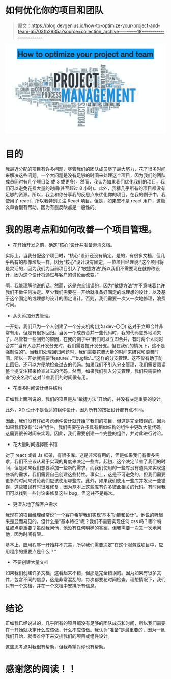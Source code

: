 # 如何优化你的项目和团队

> 原文：<https://blog.devgenius.io/how-to-optimize-your-project-and-team-a5703fb2935a?source=collection_archive---------18----------------------->

![](img/273718433423748afa3e91f4262087e7.png)

# 目的

我最近分配的项目有许多问题，尽管我们的团队成员尽了最大努力，花了很多时间来解决这些问题。一个大问题是没有足够的时间来处理这个项目，因为我们的团队成员同时有几个项目(2 或 3 或更多)。然而，我认为如果我们优化我们的项目，我们可以避免花费大量的时间(甚至超过 8 小时)。此外，我猜几乎所有的项目都没有足够的资源。所以，我会和你分享我的反思点来优化你的项目。在我的例子中，我使用了 react，所以我特别关注 React 项目。但是，如果您不是 react 用户，这篇文章会很有帮助，因为有些反映点是一般性的。

# 我的思考点和如何改善一个项目管理。

*   在开始开发之前，确定“核心”设计并准备澄清文档。

实际上，当我分配这个项目时，“核心”设计还没有确定。是的，有很多文档，但几乎所有的都像垃圾一样，因为“核心”设计没有固定。一位项目经理说:“这个项目将是灵活的，因为我们为当前项目引入了‘敏捷方法’,所以我们不需要现在就修改设计，因为这个设计将通过与客户的讨论而改变。”

啊，我能理解他说的话。然而，这是完全错误的，因为“敏捷方法”并不意味着允许我们不做任何决定。至少我们需要在一开始就准备好固定的或理想的设计，以及基于这个固定的或理想的设计的固定设计。否则，我们需要一次又一次地修理，浪费时间。

*   从头添加分支管理。

一开始，我们只为一个人创建了一个分支机构(比如 dev-〇〇).这对于立即合并非常有用，但是有很多回归。当另一个成员合并一些代码时，我的代码意外地消失了。尽管有一些回归的原因，在我的例子中“我们可以立即合并，有时两个人同时合并”“当有人合并开发分支时，我们需要拉开发分支。但在我们的情况下，这不是强制性的”。当我们处理回归问题时，我们需要花费大量的时间来研究和浪费时间。所以一开始就需要“feature/…”“bugfix/…”这样的分支管理。这不仅有助于防止回归，还可以方便地检查过去的代码。如果我们不引入分支管理，我们需要阅读整个提交注释来检查过去的代码。然而，如果我们引入分支管理，我们只需要检查“分支名称”,这对节省我们的时间很有用。

*   花很多时间设计组件结构

正如我上面所说的，我们的项目是从“敏捷方法”开始的，并没有决定重要的设计。

此外，XD 设计不是合适的组件设计，因为所有的按钮设计都有点不同。

因此，我们没有仔细考虑组件设计就开始了我们的项目，但这是完全错误的。因为如果我们没有“公共”组件，我们需要在许多具有相似结构的组件中更改大量代码。这需要很长时间来实现。因此，我们需要创建一个完整的组件，并对此进行讨论。

*   花大量时间选择图书馆

对于 react 或者 Js 框架，有很多库。这是非常有用的，但是如果我们有很多需求，我们不应该从易于实现的角度来决定一些库。起初，这个决定节省了我们的时间，但是如果我们想要添加一些新的需求，而我们使用的一些库没有道具来实现这些新的需求，我们需要自己创建这些特性。事实上，这是不可避免的，但我们需要更多的时间来讨论我们应该使用哪些库。此外，如果我们使用一些库并发现一些错误，这些错误有时很难修复，因为基本上这些库有许多彼此相关的代码。有时候我们可以找到一些讨论来修复这些 bug，但这并不是每次。

*   更深入地了解客户需求

我现在的项目经理经常说“一个客户希望我们实现‘基本’功能和设计”。他说的听起来是显而易见的，但什么是“基本特征”呢？我们不需要实现任何 css 吗？哪个特征或点更重要？虽然我问他，他没有任何明确的答案，但我需要一次又一次地问他，因为时间有限。

基本上，应用程序一开始并不完美，所以我们需要决定“在这个服务或项目中，应用程序的重要点是什么？”

*   不要创建大量文档

如果我们创建许多文档，这看起来不错，但那是完全错误的。因为如果有很多文件，包含不同的信息，这是非常混乱的，每次都要花时间检查。理想情况下，我们只有一个文档，并在一个文档中安排所有信息。

# 结论

正如我已经说过的，几乎所有的项目都没有足够的团队成员和时间，所以我们需要在一开始就决定什么应该做，什么不应该做。我认为“准备”是最重要的，因为一旦我们开始，就很难停下来安排我们的项目或组件设计。

这些思考点对我很有帮助，但我希望对你也有帮助。

# 感谢您的阅读！！